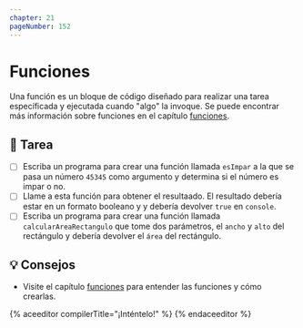 ```yaml
---
chapter: 21
pageNumber: 152
---
```

# Funciones

Una función es un bloque de código diseñado para realizar una tarea específicada y ejecutada cuando "algo" la invoque. Se puede encontrar más información sobre funciones en el capítulo [funciones](../functions/).

## 📝 Tarea

- [ ] Escriba un programa para crear una función llamada `esImpar` a la que se pasa un número `45345` como argumento y determina si el número es impar o no.
- [ ] Llame a esta función para obtener el resultaado. El resultado debería estar en un formato booleano y y debería devolver `true` en `console`.
- [ ] Escriba un programa para crear una función llamada `calcularAreaRectangulo` que tome dos parámetros, el `ancho` y `alto` del rectángulo y debería devolver el `área` del rectángulo.

## 💡 Consejos

- Visite el capítulo [funciones](../functions/) para entender las funciones y cómo crearlas.

{% aceeditor compilerTitle="¡Inténtelo!" %}
{% endaceeditor %}
